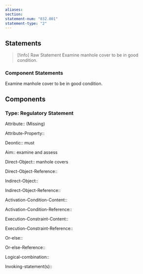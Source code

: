```yaml
---
aliases: 
section: 
statement-num: "032.001"
statement-type: "2"
---
```

## Statements 
> [!info] Raw Statement
> Examine manhole cover to be in good condition. 
> 

### Component Statements
Examine manhole cover to be in good condition. 
## Components
### Type: Regulatory Statement
Attribute:: (Missing)

Attribute-Property::


Deontic:: must


Aim:: examine and assess


Direct-Object:: manhole covers

Direct-Object-Reference:: 


Indirect-Object::

Indirect-Object-Reference:: 


Activation-Condition-Content::

Activation-Condition-Reference:: 


Execution-Constraint-Content::

Execution-Constraint-Reference:: 


Or-else::

Or-else-Reference:: 


Logical-combination::


Invoking-statement(s)::
